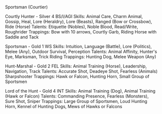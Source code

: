 Sportsman (Courtier)

Courtly Hunter - Silver 4
BS/I/AGI
Skills: Animal Care, Charm Animal, Gossip, Heal, Lore (Heraldry), Lore (Beasts), Ranged (Bow or Crossbow), Ride (Horse)
Talents: Etiquette (Nobles), Noble Blood, Read/Write, Roughrider
Trappings: Bow with 10 arrows, Courtly Garb, Riding Horse with Saddle and Tack

Sportsman - Gold 1
WS
Skills: Intuition, Language (Battle), Lore (Politics), Melee (Any), Outdoor Survival, Perception
Talents: Animal Affinity, Hunter's Eye, Marksman, Trick Riding
Trappings: Hunting Dog, Melee Weapon (Any)

Hunt-Marshal - Gold 2
FEL
Skills: Animal Training (Horse), Leadership, Navigation, Track
Talents: Accurate Shot, Deadeye Shot, Fearless (Animals) Sharpshooter
Trappings: Hawk or Falcon, Hunting Horn, Small Group of Sportsmen

Lord of the Hunt - Gold 4
INT
Skills: Animal Training (Dog), Animal Training (Hawk or Falcon)
Talents: Commanding Presence, Fearless (Monsters), Sure Shot, Sniper
Trappings: Large Group of Sportsmen, Loud Hunting Horn, Kennel of Hunting Dogs, Mews of Hawks or Falcons
